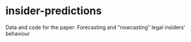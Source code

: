 # insider-predictions
Data and code for the paper: Forecasting and “nowcasting” legal insiders’ behaviour
